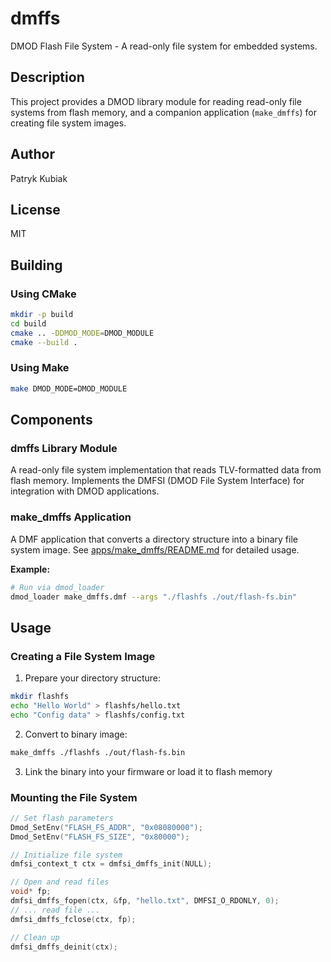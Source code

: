 # dmffs

DMOD Flash File System - A read-only file system for embedded systems.

## Description

This project provides a DMOD library module for reading read-only file systems from flash memory, and a companion application (`make_dmffs`) for creating file system images.

## Author

Patryk Kubiak

## License

MIT

## Building

### Using CMake

```bash
mkdir -p build
cd build
cmake .. -DDMOD_MODE=DMOD_MODULE
cmake --build .
```

### Using Make

```bash
make DMOD_MODE=DMOD_MODULE
```

## Components

### dmffs Library Module

A read-only file system implementation that reads TLV-formatted data from flash memory. Implements the DMFSI (DMOD File System Interface) for integration with DMOD applications.

### make_dmffs Application

A DMF application that converts a directory structure into a binary file system image. See [apps/make_dmffs/README.md](apps/make_dmffs/README.md) for detailed usage.

**Example:**
```bash
# Run via dmod_loader
dmod_loader make_dmffs.dmf --args "./flashfs ./out/flash-fs.bin"
```

## Usage

### Creating a File System Image

1. Prepare your directory structure:
```bash
mkdir flashfs
echo "Hello World" > flashfs/hello.txt
echo "Config data" > flashfs/config.txt
```

2. Convert to binary image:
```bash
make_dmffs ./flashfs ./out/flash-fs.bin
```

3. Link the binary into your firmware or load it to flash memory

### Mounting the File System

```c
// Set flash parameters
Dmod_SetEnv("FLASH_FS_ADDR", "0x08080000");
Dmod_SetEnv("FLASH_FS_SIZE", "0x80000");

// Initialize file system
dmfsi_context_t ctx = dmfsi_dmffs_init(NULL);

// Open and read files
void* fp;
dmfsi_dmffs_fopen(ctx, &fp, "hello.txt", DMFSI_O_RDONLY, 0);
// ... read file ...
dmfsi_dmffs_fclose(ctx, fp);

// Clean up
dmfsi_dmffs_deinit(ctx);
```
